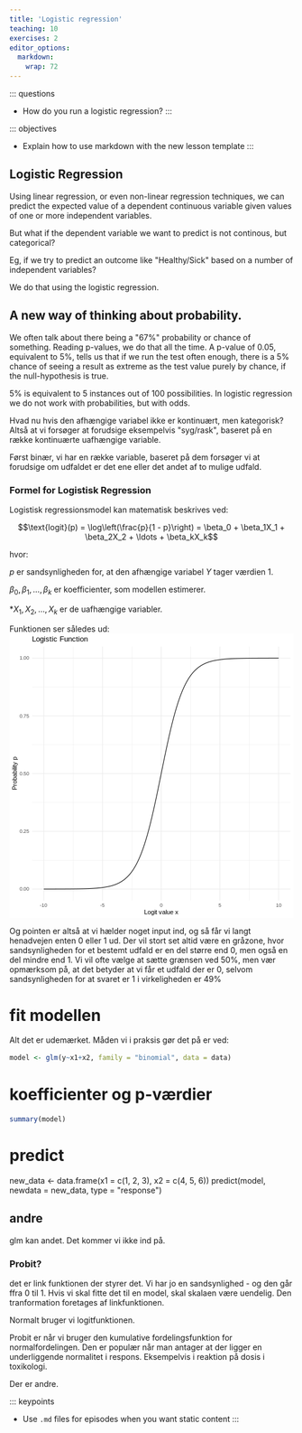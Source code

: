 ```yaml
---
title: 'Logistic regression'
teaching: 10
exercises: 2
editor_options: 
  markdown: 
    wrap: 72
---
```


::: questions
-   How do you run a logistic regression?
:::

::: objectives
-   Explain how to use markdown with the new lesson template
:::

## Logistic Regression

Using linear regression, or even non-linear regression techniques, we can
predict the expected value of a dependent continuous variable given values
of one or more independent variables. 

But what if the dependent variable we want to predict is not continous, but
categorical? 

Eg, if we try to predict an outcome like "Healthy/Sick" based on a number of
independent variables?

We do that using the logistic regression. 

## A new way of thinking about probability.

We often talk about there being a "67%" probability or chance of something. 
Reading p-values, we do that all the time. A p-value of 0.05, equivalent to 
5%, tells us that if we run the test often enough, there is a 5% chance of
seeing a result as extreme as the test value purely by chance, if the null-hypothesis
is true.

5% is equivalent to 5 instances out of 100 possibilities. In logistic regression
we do not work with probabilities, but with odds.

Hvad nu hvis den afhængige variabel ikke er kontinuært, men kategorisk?
Altså at vi forsøger at forudsige eksempelvis "syg/rask", baseret på en
række kontinuærte uafhængige variable.

Først binær, vi har en række variable, baseret på dem forsøger vi at
forudsige om udfaldet er det ene eller det andet af to mulige udfald.

### Formel for Logistisk Regression

Logistisk regressionsmodel kan matematisk beskrives ved:

$$\text{logit}(p) = \log\left(\frac{p}{1 - p}\right) = \beta_0 + \beta_1X_1 + \beta_2X_2 + \ldots + \beta_kX_k$$

hvor: 

$p$ er sandsynligheden for, at den afhængige variabel $Y$ tager
værdien 1. 

$\beta_0, \beta_1, \ldots, \beta_k$ er koefficienter, som
modellen estimerer. 

\*$X_1, X_2, \ldots, X_k$ er de uafhængige
variabler.


Funktionen ser således ud:
<img src="fig/logistic-regression-rendered-logit_func_plot-1.png" style="display: block; margin: auto;" />

Og pointen er altså at vi hælder noget input ind, og så får vi
langt henadvejen enten 0 eller 1 ud. Der vil stort set altid
være en gråzone, hvor sandsynligheden for et bestemt udfald er
en del større end 0, men også en del mindre end 1. Vi vil 
ofte vælge at sætte grænsen ved 50%, men vær opmærksom på, at 
det betyder at vi får et udfald der er 0, selvom sandsynligheden
for at svaret er 1 i virkeligheden er 49%


# fit modellen

Alt det er udemærket. Måden vi i praksis gør det på er ved:

``` r
model <- glm(y~x1+x2, family = "binomial", data = data)
```

# koefficienter og p-værdier


``` r
summary(model)
```




# predict

new_data \<- data.frame(x1 = c(1, 2, 3), x2 = c(4, 5, 6)) predict(model,
newdata = new_data, type = "response")

## andre

glm kan andet. Det kommer vi ikke ind på.

### Probit?

det er link funktionen der styrer det. Vi har jo en sandsynlighed - og
den går ffra 0 til 1. Hvis vi skal fitte det til en model, skal skalaen
være uendelig. Den tranformation foretages af linkfunktionen.

Normalt bruger vi logitfunktionen.

Probit er når vi bruger den kumulative fordelingsfunktion for
normalfordelingen. Den er populær når man antager at der ligger en
underliggende normalitet i respons. Eksempelvis i reaktion på dosis i
toxikologi.

Der er andre.

::: keypoints
-   Use `.md` files for episodes when you want static content
:::
